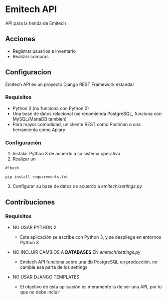 # Emitech API #

API para la tienda de Emitech

## Acciones ##

* Registrar usuarios e inventario
* Realizar compras

## Configuracion ##

Emitech API es un proyecto Django REST Framework estandar

### Requisitos ###

* Python 3 (no funciona con Python 2)
* Una base de datos relacional (se recomienda PostgreSQL, funciona con MySQL/MariaDB tambien)
* Para mayor comodidad, un cliente REST como Postman o una herramienta como Apiary

### Configuración ###

1. Instalar Python 3 de acuerdo a su sistema operativo
2. Realizar un 
```
#!bash

pip install requirements.txt
```
3. Configurar su base de datos de acuerdo a *emitech/settings.py*

## Contribuciones ##

### Requisitos ###

* NO USAR PYTHON 2
    * Esta aplicación se escribe con Python 3, y se despliega en entornos Python 3

* NO INCLUIR CAMBIOS A **DATABASES** EN *emitech/settings.py*
    * Emitech API funciona sobre una db PostgreSQL en producción, no cambie esa parte de los settings

* NO USAR DJANGO TEMPLATES
    * El objetivo de esta aplicación es meramente la de ser una API, por lo que no debe incluir